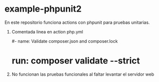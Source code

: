 # example-phpunit2

En este repositorio funciona actions con phpunit para pruebas unitarias.

1. Comentada linea en action php.yml 

    #- name: Validate composer.json and composer.lock
    # run: composer validate --strict
   
3. No funcionan las pruebas funcionales al faltar levantar el servidor web
